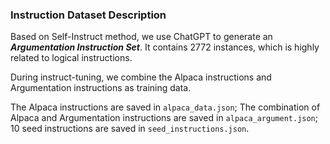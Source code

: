### Instruction Dataset Description

Based on Self-Instruct method, we use ChatGPT to generate an ***Argumentation Instruction Set***. It contains 2772 instances, which is highly related to logical instructions. 

During instruct-tuning, we combine the Alpaca instructions and Argumentation instructions as training data.

The Alpaca instructions are saved in `alpaca_data.json`; The combination of Alpaca and Argumentation instructions are saved in `alpaca_argument.json`; 10 seed instructions are saved in `seed_instructions.json`.